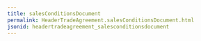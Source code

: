 ```yaml
---
title: salesConditionsDocument
permalink: HeaderTradeAgreement.salesConditionsDocument.html
jsonid: headertradeagreement_salesconditionsdocument
---
```

